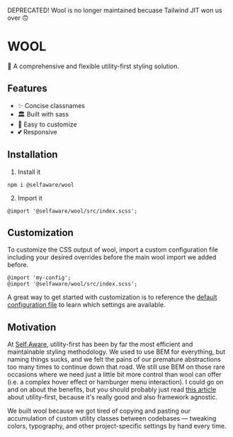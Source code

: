 DEPRECATED! Wool is no longer maintained becuase Tailwind JIT won us over 🙃

# WOOL

🐑 A comprehensive and flexible utility-first styling solution.

## Features

- ✨ Concise classnames
- 🏛️ Built with sass
- 🎨 Easy to customize
- 💕 Responsive

## Installation
1. Install it
```
npm i @selfaware/wool
```
2. Import it
```
@import '@selfaware/wool/src/index.scss';
```

## Customization
To customize the CSS output of wool, import a custom configuration file including your desired overrides before the main wool import we added before.
```
@import 'my-config';
@import '@selfaware/wool/src/index.scss';
```

A great way to get started with customization is to reference the [default configuration file](https://github.com/selfawarestudio/wool/blob/master/src/_config.scss) to learn which settings are available.

## Motivation

At [Self Aware](https://selfaware.studio), utility-first has been by far the most efficient and maintainable styling methodology. We used to use BEM for everything, but naming things sucks, and we felt the pains of our premature abstractions too many times to continue down that road. We still use BEM on those rare occasions where we need just a little bit more control than wool can offer (i.e. a complex hover effect or hamburger menu interaction). I could go on and on about the benefits, but you should probably just read [this article](https://frontstuff.io/in-defense-of-utility-first-css) about utility-first, because it's really good and also framework agnostic.

We built wool because we got tired of copying and pasting our accumulation of custom utility classes between codebases — tweaking colors, typography, and other project-specific settings by hand every time.
